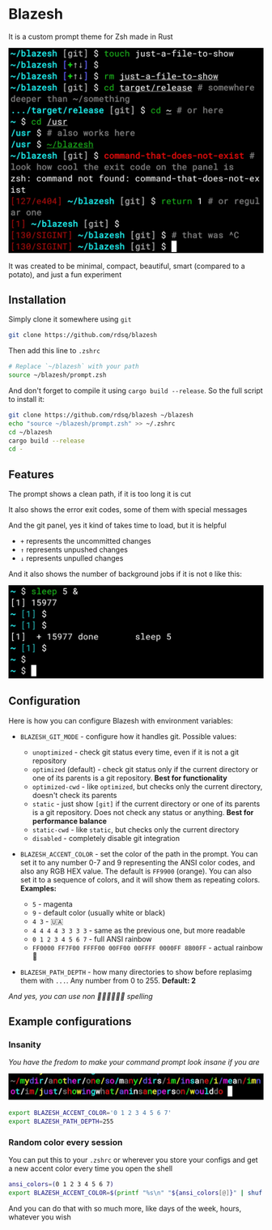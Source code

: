 # Blazesh

It is a custom prompt theme for Zsh made in Rust

![Blazesh demo](./media/demo.jpg)

It was created to be minimal, compact, beautiful, smart (compared to a potato), and just a fun experiment

## Installation

Simply clone it somewhere using `git`

```sh
git clone https://github.com/rdsq/blazesh
```

Then add this line to `.zshrc`

```zsh
# Replace `~/blazesh` with your path
source ~/blazesh/prompt.zsh
```

And don't forget to compile it using `cargo build --release`. So the full script to install it:

```sh
git clone https://github.com/rdsq/blazesh ~/blazesh
echo "source ~/blazesh/prompt.zsh" >> ~/.zshrc
cd ~/blazesh
cargo build --release
cd -
```

## Features

The prompt shows a clean path, if it is too long it is cut

It also shows the error exit codes, some of them with special messages

And the git panel, yes it kind of takes time to load, but it is helpful

- `+` represents the uncommitted changes
- `↑` represents unpushed changes
- `↓` represents unpulled changes

And it also shows the number of background jobs if it is not `0` like this:

![Blazesh showing the jobs number in brackets as 1 after running `sleep 5` on background](./media/jobs.jpg)

## Configuration

Here is how you can configure Blazesh with environment variables:

- `BLAZESH_GIT_MODE` - configure how it handles git. Possible values:
    - `unoptimized` - check git status every time, even if it is not a git repository
    - `optimized` (default) - check git status only if the current directory or one of its parents is a git repository. **Best for functionality**
    - `optimized-cwd` - like `optimized`, but checks only the current directory, doesn't check its parents
    - `static` - just show `[git]` if the current directory or one of its parents is a git repository. Does not check any status or anything. **Best for performance balance**
    - `static-cwd` - like `static`, but checks only the current directory
    - `disabled` - completely disable git integration

- `BLAZESH_ACCENT_COLOR` - set the color of the path in the prompt. You can set it to any number 0-7 and 9 representing the ANSI color codes, and also any RGB HEX value. The default is `FF9900` (orange). You can also set it to a sequence of colors, and it will show them as repeating colors. **Examples:**
    - `5` - magenta
    - `9` - default color (usually white or black)
    - `4 3` - 🇺🇦
    - `4 4 4 4 3 3 3 3` - same as the previous one, but more readable
    - `0 1 2 3 4 5 6 7` - full ANSI rainbow
    - `FF0000 FF7F00 FFFF00 00FF00 00FFFF 0000FF 8B00FF` - actual rainbow 🌈

- `BLAZESH_PATH_DEPTH` - how many directories to show before replasimg them with `...`. Any number from 0 to 255. **Default: 2**

*And yes, you can use non 🦅🦅🦅🦅🦅🦅 spelling*

## Example configurations

### Insanity

*You have the fredom to make your command prompt look insane if you are*

![Command prompt showing path of ~/mydir/another/one/so/many/dirs/im/insane/i/mean/imnot/im/just/showingwhat/aninsaneperson/woulddo in full and repeating ANSI rainbow](./media/insanity.jpg)

```sh
export BLAZESH_ACCENT_COLOR='0 1 2 3 4 5 6 7'
export BLAZESH_PATH_DEPTH=255
```

### Random color every session

You can put this to your `.zshrc` or wherever you store your configs and get a new accent color every time you open the shell

```sh
ansi_colors=(0 1 2 3 4 5 6 7)
export BLAZESH_ACCENT_COLOR=$(printf "%s\n" "${ansi_colors[@]}" | shuf -n 1)
```

And you can do that with so much more, like days of the week, hours, whatever you wish
